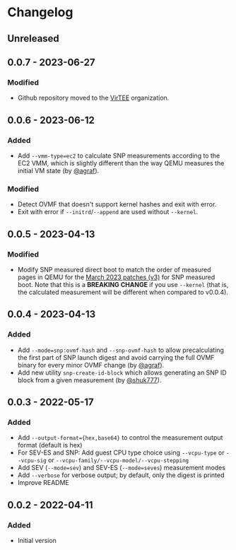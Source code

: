 # Changelog

## Unreleased

## 0.0.7 - 2023-06-27

### Modified
- Github repository moved to the [VirTEE](https://github.com/virtee) organization.

## 0.0.6 - 2023-06-12

### Added
- Add `--vmm-type=ec2` to calculate SNP measurements according to the EC2 VMM,
  which is slightly different than the way QEMU measures the initial VM state
  (by [@agraf](https://github.com/agraf)).

### Modified
- Detect OVMF that doesn't support kernel hashes and exit with error.
- Exit with error if `--initrd`/`--append` are used without `--kernel`.

## 0.0.5 - 2023-04-13

### Modified
- Modify SNP measured direct boot to match the order of measured pages in QEMU
  for the [March 2023 patches (v3)](https://lore.kernel.org/qemu-devel/20230302092347.1988853-1-dovmurik@linux.ibm.com/)
  for SNP measured boot.  Note that this is a **BREAKING CHANGE** if you use
  `--kernel` (that is, the calculated measurement will be different when compared
  to v0.0.4).

## 0.0.4 - 2023-04-13

### Added
- Add `--mode=snp:ovmf-hash` and `--snp-ovmf-hash` to allow precalculating the
  first part of SNP launch digest and avoid carrying the full OVMF binary for
  every minor OVMF change (by [@agraf](https://github.com/agraf)).
- Add new utility `snp-create-id-block` which allows generating an SNP ID block
  from a given measurement (by [@shuk777](https://github.com/shuk777)).

## 0.0.3 - 2022-05-17

### Added
- Add `--output-format={hex,base64}` to control the measurement output format
  (default is hex)
- For SEV-ES and SNP: Add guest CPU type choice using `--vcpu-type` or
  `--vcpu-sig` or `--vcpu-family/--vcpu-model/--vcpu-stepping`
- Add SEV (`--mode=sev`) and SEV-ES (`--mode=seves`) measurement modes
- Add `--verbose` for verbose output; by default, only the digest is printed
- Improve README

## 0.0.2 - 2022-04-11

### Added
- Initial version
